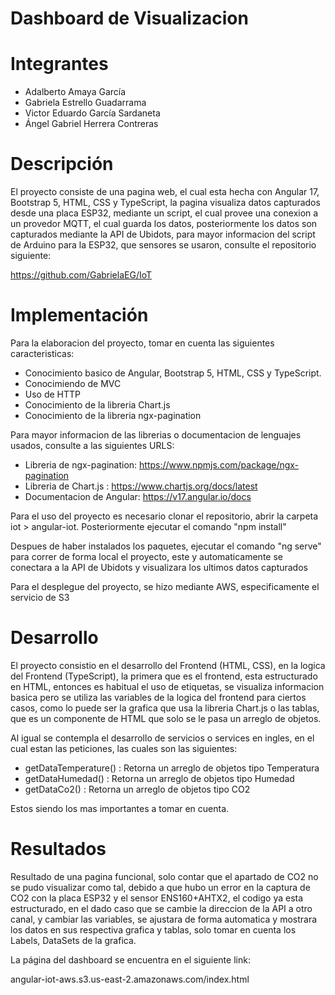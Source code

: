 # Dashboard de Visualizacion

# Integrantes
* Adalberto Amaya García
* Gabriela Estrello Guadarrama
* Victor Eduardo García Sardaneta
* Ángel Gabriel Herrera Contreras


# Descripción
El proyecto consiste de una pagina web, el cual esta hecha con Angular 17, Bootstrap 5, HTML, CSS y TypeScript, la pagina visualiza datos capturados desde una placa ESP32, mediante un script, el cual provee una conexion a un provedor MQTT, el cual guarda los datos,
posteriormente los datos son capturados mediante la API de Ubidots, para mayor informacion del script de Arduino para la ESP32, que sensores se usaron, consulte el repositorio siguiente:

https://github.com/GabrielaEG/IoT

# Implementación
Para la elaboracion del proyecto, tomar en cuenta las siguientes caracteristicas:
  * Conocimiento basico de Angular, Bootstrap 5, HTML, CSS y TypeScript.
  * Conocimiendo de MVC
  * Uso de HTTP
  * Conocimiento de la libreria Chart.js
  * Conocimiento de la libreria ngx-pagination

Para mayor informacion de las librerias o documentacion de lenguajes usados, consulte a las siguientes URLS:

* Libreria de ngx-pagination: https://www.npmjs.com/package/ngx-pagination
* Libreria de Chart.js : https://www.chartjs.org/docs/latest
* Documentacion de Angular: https://v17.angular.io/docs

Para el uso del proyecto es necesario clonar el repositorio, abrir la carpeta iot > angular-iot.
Posteriormente ejecutar el comando "npm install"

Despues de haber instalados los paquetes, ejecutar el comando "ng serve" para correr de forma local el proyecto, este y automaticamente se conectara a la API de Ubidots y visualizara los ultimos datos capturados


Para el desplegue del proyecto, se hizo mediante AWS, especificamente el servicio de S3

# Desarrollo
El proyecto consistio en el desarrollo del Frontend (HTML, CSS), en la logica del Frontend (TypeScript), la primera que es el frontend, esta estructurado en HTML, entonces es habitual el uso de etiquetas, se visualiza informacion basica
pero se utiliza las variables de la logica del frontend para ciertos casos, como lo puede ser la grafica que usa la libreria Chart.js o las tablas, que es un componente de HTML que solo se le pasa un arreglo de objetos.

Al igual se contempla el desarrollo de servicios o services en ingles, en el cual estan las peticiones, las cuales son las siguientes:

* getDataTemperature() : Retorna un arreglo de objetos tipo Temperatura
* getDataHumedad() : Retorna un arreglo de objetos tipo Humedad
* getDataCo2() : Retorna un arreglo de objetos tipo CO2

Estos siendo los mas importantes a tomar en cuenta.

# Resultados 

Resultado de una pagina funcional, solo contar que el apartado de CO2 no se pudo visualizar como tal, debido a que hubo un error en la captura de CO2 con la placa ESP32 y el sensor ENS160+AHTX2, el codigo ya esta estructurado, en el dado caso que 
se cambie la direccion de la API a otro canal, y cambiar las variables, se ajustara de forma automatica y mostrara los datos en sus respectiva grafica y tablas, solo tomar en cuenta los Labels, DataSets de la grafica. 

La página del dashboard se encuentra en el siguiente link:
 
angular-iot-aws.s3.us-east-2.amazonaws.com/index.html

